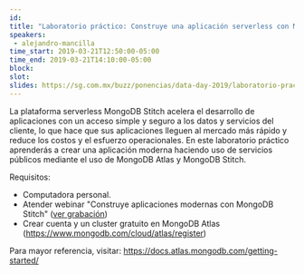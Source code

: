 ```yaml
---
id: 
title: "Laboratorio práctico: Construye una aplicación serverless con MongoDB Stitch"
speakers:
 - alejandro-mancilla
time_start: 2019-03-21T12:50:00-05:00
time_end: 2019-03-21T14:10:00-05:00
block: 
slot: 
slides: https://sg.com.mx/buzz/ponencias/data-day-2019/laboratorio-practico-construye-una-aplicacion-serverless-con-mongodb
---
```


La plataforma serverless MongoDB Stitch acelera el desarrollo de aplicaciones con un acceso simple y seguro a los datos y servicios del cliente, lo que hace que sus aplicaciones lleguen al mercado más rápido y reduce los costos y el esfuerzo operacionales. En este laboratorio práctico aprenderás a crear una aplicación moderna haciendo uso de servicios públicos mediante el uso de MongoDB Atlas y MongoDB Stitch.

Requisitos:
<ul>
 	<li>Computadora personal.</li>
 	<li>Atender webinar "Construye aplicaciones modernas con MongoDB Stitch" (<a href="https://sg.com.mx/buzz/ponencias/webinars-sg/construye-aplicaciones-modernas-con-mongodb-stitch">ver grabación</a>)</li>
 	<li>Crear cuenta y un cluster gratuito en MongoDB Atlas (<a href="https://www.mongodb.com/cloud/atlas/register">https://www.mongodb.com/cloud/atlas/register</a>)</li>
</ul>
Para mayor referencia, visitar: <a href="https://docs.atlas.mongodb.com/getting-started/">https://docs.atlas.mongodb.com/getting-started/</a>
